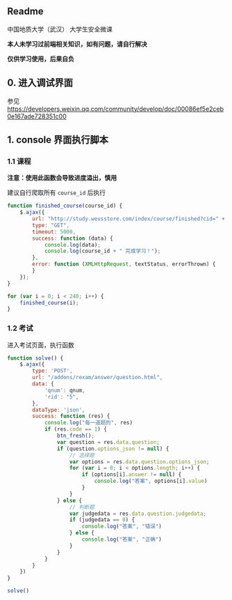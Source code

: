 ## Readme

中国地质大学（武汉） 大学生安全微课

**本人未学习过前端相关知识，如有问题，请自行解决**

**仅供学习使用，后果自负**

## 0. 进入调试界面

参见 https://developers.weixin.qq.com/community/develop/doc/00086ef5e2ceb0e167ade728351c00

## 1. console 界面执行脚本

### 1.1 课程

**注意：使用此函数会导致进度溢出，慎用**

建议自行爬取所有 `course_id` 后执行

```javascript
function finished_course(course_id) {
    $.ajax({
        url: "http://study.weusstore.com/index/course/finished?cid=" + course_id,
        type: "GET",
        timeout: 5000,
        success: function (data) {
            console.log(data);
            console.log(course_id + " 完成学习！");
        },
        error: function (XMLHttpRequest, textStatus, errorThrown) {
        }
    });
}

for (var i = 0; i < 240; i++) {
    finished_course(i);
}
```

### 1.2 考试

进入考试页面，执行函数

```javascript
function solve() {
    $.ajax({
        type: 'POST',
        url: "/addons/rexam/answer/question.html",
        data: {
            'qnum': qnum,
            'rid': "5",
        },
        dataType: 'json',
        success: function (res) {
            console.log("每一道题的", res)
            if (res.code == 1) {
                btn_fresh();
                var question = res.data.question;
                if (question.options_json != null) {
                    // 选择题
                    var options = res.data.question.options_json;
                    for (var i = 0; i < options.length; i++) {
                        if (options[i].answer != null) {
                            console.log("答案", options[i].value)
                        }
                    }
                } else {
                    // 判断题
                    var judgedata = res.data.question.judgedata;
                    if (judgedata == 0) {
                        console.log("答案", "错误")
                    } else {
                        console.log("答案", "正确")
                    }
                }
            }
        }
    })
}

solve()
```

